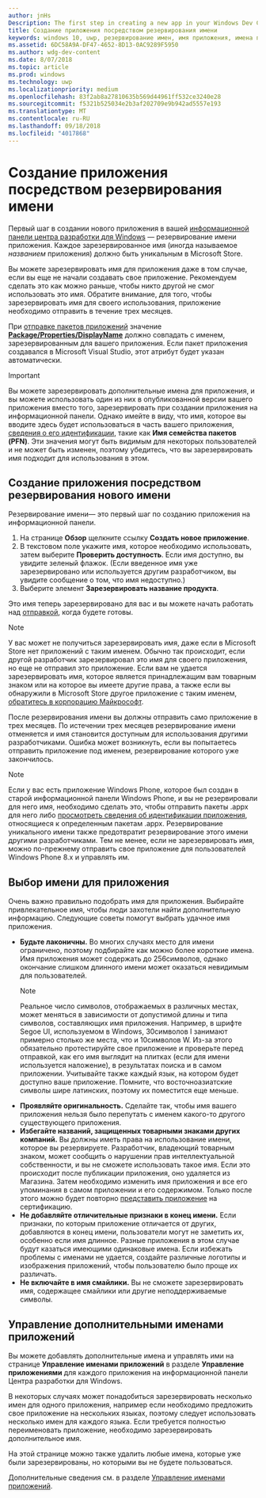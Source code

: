 ```yaml
---
author: jnHs
Description: The first step in creating a new app in your Windows Dev Center dashboard is reserving an app name. See how to reserve app names and find suggestions for choosing a great name for your app.
title: Создание приложения посредством резервирования имени
keywords: windows 10, uwp, резервирование имен, имя приложения, имена приложений, имена, имя продукта, именование, зарезервированное имя, название, имена, названия
ms.assetid: 6DC58A9A-DF47-4652-8D13-0AC9289F5950
ms.author: wdg-dev-content
ms.date: 8/07/2018
ms.topic: article
ms.prod: windows
ms.technology: uwp
ms.localizationpriority: medium
ms.openlocfilehash: 83f2ab8a27810635b569d44961ff532ce3240e28
ms.sourcegitcommit: f5321b525034e2b3af202709e9b942ad5557e193
ms.translationtype: MT
ms.contentlocale: ru-RU
ms.lasthandoff: 09/18/2018
ms.locfileid: "4017868"
---
```

# <a name="create-your-app-by-reserving-a-name"></a>Создание приложения посредством резервирования имени

Первый шаг в создании нового приложения в вашей [информационной панели центра разработки для Windows](https://partner.microsoft.com/dashboard) — резервирование имени приложения. Каждое зарезервированное имя (иногда называемое *названием* приложения) должно быть уникальным в Microsoft Store.

Вы можете зарезервировать имя для приложения даже в том случае, если вы еще не начали создавать свое приложение. Рекомендуем сделать это как можно раньше, чтобы никто другой не смог использовать это имя. Обратите внимание, для того, чтобы зарезервировать имя для своего использования, приложение необходимо отправить в течение трех месяцев.

При [отправке пакетов приложений](upload-app-packages.md) значение [**Package/Properties/DisplayName**](https://docs.microsoft.com/uwp/schemas/appxpackage/uapmanifestschema/element-displayname) должно совпадать с именем, зарезервированным для вашего приложения. Если пакет приложения создавался в Microsoft Visual Studio, этот атрибут будет указан автоматически.

> [!IMPORTANT]
> Вы можете зарезервировать дополнительные имена для приложения, и вы можете использовать один из них в опубликованной версии вашего приложения вместо того, зарезервировать при создании приложения на информационной панели. Однако имейте в виду, что имя, которое вы вводите здесь будет использоваться в часть вашего приложения, [сведения о его идентификации](view-app-identity-details.md), такие как **Имя семейства пакетов (PFN)**. Эти значения могут быть видимым для некоторых пользователей и не может быть изменен, поэтому убедитесь, что вы зарезервировать имя подходит для использования в этом.


## <a name="create-your-app-by-reserving-a-new-name"></a>Создание приложения посредством резервирования нового имени

Резервирование имени— это первый шаг по созданию приложения на информационной панели. 

1.  На странице **Обзор** щелкните ссылку **Создать новое приложение**.
2.  В текстовом поле укажите имя, которое необходимо использовать, затем выберите **Проверить доступность**. Если имя доступно, вы увидите зеленый флажок. (Если введенное имя уже зарезервировано или используется другим разработчиком, вы увидите сообщение о том, что имя недоступно.)
3.  Выберите элемент **Зарезервировать название продукта**.

Это имя теперь зарезервировано для вас и вы можете начать работать над [отправкой](app-submissions.md), когда будете готовы. 

> [!NOTE]
> У вас может не получиться зарезервировать имя, даже если в Microsoft Store нет приложений с таким именем. Обычно так происходит, если другой разработчик зарезервировал это имя для своего приложения, но еще не отправил это приложение. Если вам не удается зарезервировать имя, которое является принадлежащим вам товарным знаком или на которое вы имеете другие права, а также если вы обнаружили в Microsoft Store другое приложение с таким именем, [обратитесь в корпорацию Майкрософт](http://go.microsoft.com/fwlink/p/?LinkId=233777).

После резервирования имени вы должны отправить само приложение в трех месяцев. По истечении трех месяцев резервирование имени отменяется и имя становится доступным для использования другими разработчиками. Ошибка может возникнуть, если вы попытаетесь отправить приложение под именем, резервирование которого уже закончилось.

> [!NOTE]
> Если у вас есть приложение Windows Phone, которое был создан в старой информационной панели Windows Phone, и вы не резервировали для него имя, необходимо сделать это, чтобы отправить пакеты .appx для него либо [просмотреть сведения об идентификации приложения](view-app-identity-details.md), относящиеся к определенным пакетам .appx. Резервирование уникального имени также предотвратит резервирование этого имени другими разработчиками. Тем не менее, если не зарезервировать имя, можно по-прежнему отправить свое приложение для пользователей Windows Phone 8.x и управлять им.


## <a name="choosing-your-apps-name"></a>Выбор имени для приложения

Очень важно правильно подобрать имя для приложения. Выбирайте привлекательное имя, чтобы люди захотели найти дополнительную информацию. Следующие советы помогут выбрать удачное имя приложения.

-   **Будьте лаконичны.** Во многих случаях место для имени ограничено, поэтому подбирайте как можно более короткие имена. Имя приложения может содержать до 256символов, однако окончание слишком длинного имени может оказаться невидимым для пользователей.
    > [!NOTE]
    > Реальное число символов, отображаемых в различных местах, может меняться в зависимости от допустимой длины и типа символов, составляющих имя приложения. Например, в шрифте Segoe UI, используемом в Windows, 30символов I занимают примерно столько же места, что и 10символов W. Из-за этого обязательно протестируйте свое приложение и проверьте перед отправкой, как его имя выглядит на плитках (если для имени используется наложение), в результатах поиска и в самом приложении. Учитывайте также каждый язык, на котором будет доступно ваше приложение. Помните, что восточноазиатские символы шире латинских, поэтому их поместится еще меньше.
-   **Проявляйте оригинальность.** Сделайте так, чтобы имя вашего приложения нельзя было перепутать с именем какого-то другого существующего приложения.
-   **Избегайте названий, защищенных товарными знаками других компаний.** Вы должны иметь права на использование имени, которое вы резервируете. Разработчик, владеющий товарным знаком, может сообщить о нарушении прав интеллектуальной собственности, и вы не сможете использовать такое имя. Если это происходит после публикации приложения, оно удаляется из Магазина. Затем необходимо изменить имя приложения и все его упоминания в самом приложении и его содержимом. Только после этого можно будет повторно [представить приложение](app-submissions.md) на сертификацию.
-   **Не добавляйте отличительные признаки в конец имени.** Если признаки, по которым приложение отличается от других, добавляются в конец имени, пользователи могут не заметить их, особенно если имя длинное. Разные приложения в этом случае будут казаться имеющими одинаковые имена. Если избежать проблемы с именами не удается, создайте различные логотипы и изображения приложений, чтобы пользователю было проще их различать.
-   **Не включайте в имя смайлики.** Вы не сможете зарезервировать имя, содержащее смайлики или другие неподдерживаемые символы.


## <a name="manage-additional-app-names"></a>Управление дополнительными именами приложений

Вы можете добавлять дополнительные имена и управлять ими на странице **Управление именами приложений** в разделе **Управление приложениями** для каждого приложения на информационной панели Центра разработки для Windows.

В некоторых случаях может понадобиться зарезервировать несколько имен для одного приложения, например если необходимо предложить свое приложение на нескольких языках, поэтому следует использовать несколько имен для каждого языка. Если требуется полностью переименовать приложение, необходимо зарезервировать дополнительное имя.

На этой странице можно также удалить любые имена, которые уже были зарезервированы, но которыми вы не будете пользоваться.

Дополнительные сведения см. в разделе [Управление именами приложений](manage-app-names.md).

 

 




